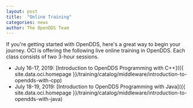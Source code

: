 ```yaml
---
layout: post
title:  "Online Training"
categories: news
author: The OpenDDS Team
---
```


If you're getting started with OpenDDS, here's a great way to begin your journey. OCI is offering the following live online training in OpenDDS.  Each class consists of two 3-hour sessions.
- July 16-17, 2019: [Introduction to OpenDDS Programming with C++]({{ site.data.oci.homepage }}/training/catalog/middleware/introduction-to-opendds-with-cpp)
- July 18-19, 2019: [Introduction to OpenDDS Programming with Java]({{ site.data.oci.homepage }}/training/catalog/middleware/introduction-to-opendds-with-java)
